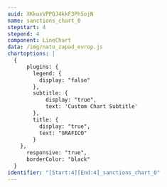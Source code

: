 ```yaml
---
uuid: XKkuxVPPQJ4kkF3Ph5ojN
name: sanctions_chart_0
stepstart: 4
stepend: 4
component: LineChart
data: /img/nato_zapad_evrop.js
chartoptions: |
  {
      plugins: {
        legend: {
          display: "false"
        },
        subtitle: {
            display: "true",
            text: 'Custom Chart Subtitle'
        },
        title: {
          display: "true",
          text: "GRAFICO"
        }
    },
      responsive: "true",
      borderColor: "black"
  }
identifier: "[Start:4][End:4]_sanctions_chart_0"
---
```

